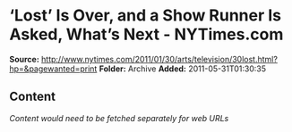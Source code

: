 # ‘Lost’ Is Over, and a Show Runner Is Asked, What’s Next - NYTimes.com

**Source:** http://www.nytimes.com/2011/01/30/arts/television/30lost.html?hp=&pagewanted=print
**Folder:** Archive
**Added:** 2011-05-31T01:30:35




## Content
*Content would need to be fetched separately for web URLs*

